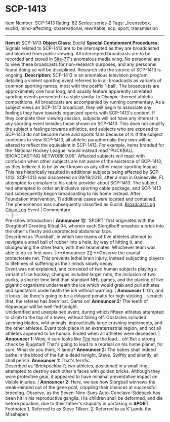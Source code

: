 # SCP-1413
Item Number: SCP-1413
Rating: 82
Series: series-2
Tags: _licensebox, euclid, mind-affecting, observational, rewritable, scp, sport, transmission

---

**Item #:** SCP-1413
**Object Class:** Euclid
**Special Containment Procedures:** Signals related to SCP-1413 are to be intercepted as they are broadcasted and blocked from public viewing. All intercepted broadcasts are to be recorded and stored in [Site-77](/secure-facility-dossier-site-77)'s anomalous media wing. No personnel are to view these broadcasts for non-research purposes, and any personnel found doing so will be disciplined.
Research into the source of SCP-1413 is ongoing.
**Description:** SCP-1413 is an anomalous television program, detailing a violent sporting event referred to in all broadcasts as variants of common sporting names, most with the postfix '-ball'. The broadcasts are approximately one hour long, and usually feature apparently unrelated sporting events presented in a style similar to Olympic-themed athletic competitions. All broadcasts are accompanied by running commentary.
As a subject views an SCP-1413 broadcast, they will begin to associate any feelings they have towards organized sports with SCP-1413's content. If they complete their viewing session, subjects will not have any interest in any sporting event besides those shown on SCP-1413. This does not amplify the subject's feelings towards athletics, and subjects who are exposed to SCP-1413 do not become more avid sports fans because of it.
If the subject continues to view SCP-1413, all athletic paraphernalia they own will be altered to reflect the equivalent in SCP-1413. For example, items branded for the 'National Hockey League' would instead read 'PUCKBALL BROADCASTING NETWORK 9.99'. Affected subjects will react with confusion when other subjects are not aware of the existence of SCP-1413, as they believe it to be as well known as any other major sporting league. This has historically resulted in additional subjects being affected by SCP-1413.
SCP-1413 was discovered on 09/18/2013, after a man in Gainesville, FL attempted to complain to his cable provider about SCP-1413. The subject had attempted to order an inclusive sporting cable package, and SCP-1413 had subsequently begun broadcasting to his home instead. After Foundation intervention, 11 additional cases were located and contained. The phenomenon was subsequently classified as Euclid.
[Broadcast Log](javascript:;)
[Close Log](javascript:;)
Event | Commentary  
---|---  
Pre-show introduction | **Announcer 1[1](javascript:;):** 'SPORT' first originated with the Slorgtiboff Greeting Ritual 04, wherein each Slorgtiboff smashes a brick into the other's fleshy and unprotected abdominal face.  
Described as 'Puckball', in which two teams of five athletes attempt to navigate a small ball of rubber into a hole, by way of hitting it, and bludgeoning the other team, with their teammates. Whichever team was able to do so first won. | **Announcer 2[2](javascript:;):**Observe the cranial protectorate net. This prevents lethal brain injury, instead subjecting players to lifetimes of suffering as their minds slowly decay.  
Event was not explained, and consisted of two human subjects playing a variant of ice hockey; changes included larger nets, the inclusion of two pucks, a shorter time limit than standard NHL games, and the placing of live gigantic organisms underneath the ice which would grab and pull athletes and spectators underneath the ice without warning. | **Announcer 1:** Oh, and it looks like there's going to be a delayed penalty for high sticking… scratch that, the referee has been lost. Game on! **Announcer 2:** The teeth of Kópavogur will be well-fed tonight.  
Unidentified and unexplained event, during which fifteen athletes attempted to climb to the top of a tower, without falling off. Obstacles included spinning blades, wild animals, impractically large crushing implements, and the other athletes. Event took place in an extraterrestrial region, and not all athletes appeared to be human. Ended when all athletes were deceased. | **Announcer 1:** Wow, it sure looks like [Tim](/scp-2090) has the lead… oh! But a strong check by Bjugstad! That's going to lead to a reprisal on his home planet, for sure. What do you think, K'landu? **Announcer 2:** The babes shall indeed bathe in the blood of the futile dead tonight, Steve. Swiftly and silently, all shall perish. **Announcer 1:** That's terrific.  
Described as 'Brickpuckball'; two athletes, positioned in a small ring, attempted to destroy each other's faces with golden bricks. Although they wore protective gear, it appeared to have minimal preventative impact on visible injuries. | **Announcer 2:** Here, we see how Slorgball winnows the weak-minded out of the gene pool, crippling their chances at successful breeding. Observe, as the Seven-Nine-Suns Auto-Conclave-Sideback has been hit in his reproductive ganglia. His children shall be deformed, and die before pupation, due to their father's stupidity in partaking in **SPORT**.  
Footnotes
[1](javascript:;). Referred to as Steve Tilken.
[2](javascript:;). Referred to as K'Landu the Misshapen